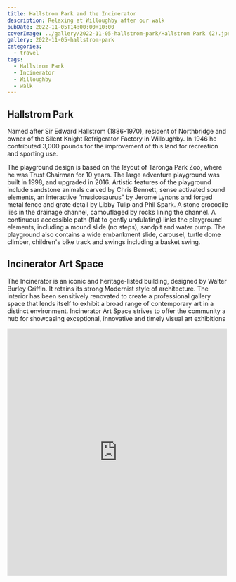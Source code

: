 ```yaml
---
title: Hallstrom Park and the Incinerator
description: Relaxing at Willoughby after our walk
pubDate: 2022-11-05T14:00:00+10:00
coverImage: ../gallery/2022-11-05-hallstrom-park/Hallstrom Park (2).jpeg
gallery: 2022-11-05-hallstrom-park
categories:
  - travel
tags:
  - Hallstrom Park
  - Incinerator
  - Willoughby
  - walk
---
```


## Hallstrom Park

Named after Sir Edward Hallstrom (1886-1970), resident of Northbridge and owner of the Silent Knight Refrigerator Factory in Willoughby. In 1946 he contributed 3,000 pounds for the improvement of this land for recreation and sporting use.

The playground design is based on the layout of Taronga Park Zoo, where he was Trust Chairman for 10 years. The large adventure playground was built in 1998, and upgraded in 2016. Artistic features of the playground include sandstone animals carved by Chris Bennett, sense activated sound elements, an interactive “musicosaurus” by Jerome Lynons and forged metal fence and grate detail by Libby Tulip and Phil Spark. A stone crocodile lies in the drainage channel, camouflaged by rocks lining the channel. A continuous accessible path (flat to gently undulating) links the playground elements, including a mound slide (no steps), sandpit and water pump. The playground also contains a wide embankment slide, carousel, turtle dome climber, children's bike track and swings including a basket swing.

## Incinerator Art Space

The Incinerator is an iconic and heritage-listed building, designed by Walter Burley Griffin. It retains its strong Modernist style of architecture. The interior has been sensitively renovated to create a professional gallery space that lends itself to exhibit a broad range of contemporary art in a distinct environment. Incinerator Art Space strives to offer the community a hub for showcasing exceptional, innovative and timely visual art exhibitions

<iframe src="https://www.facebook.com/plugins/post.php?href=https%3A%2F%2Fwww.facebook.com%2Fchris1.tham%2Fposts%2Fpfbid0283tPfS6YzV8dMzd3WMk6mimGnC3MVZmt6neShTBZoirV6HmkCjnBrpS6i56xFqYXl&show_text=true&width=500" width="500" height="562" style="border:none;overflow:hidden" scrolling="no" frameborder="0" allowfullscreen="true" allow="autoplay; clipboard-write; encrypted-media; picture-in-picture; web-share"></iframe>
